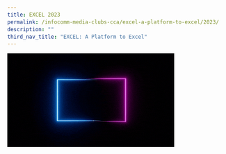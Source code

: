 ```yaml
---
title: EXCEL 2023
permalink: /infocomm-media-clubs-cca/excel-a-platform-to-excel/2023/
description: ""
third_nav_title: "EXCEL: A Platform to Excel"
---
```



![](/images/Icmclub/Coming%20soon%20v3%20(resized).gif)